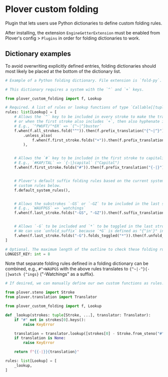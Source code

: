 # Plover custom folding
Plugin that lets users use Python dictionaries to define custom folding rules.

After installing, the extension `EngineGetterExtension` must be enabled from Plover's config > `Plugins` in order for folding dictionaries to work.


## Dictionary examples
To avoid overwriting explicitly defined entries, folding dictionaries should most likely be placed at the bottom of the dictionary list.

```py
# Example of a Python folding dictionary. File extension is `fold-py`.

# This dictionary requires a system with the `^` and `+` keys.

from plover_custom_folding import f, Lookup

# Required. A list of rules or lookup functions of type `Callable[[tuple[Stroke, ...], Translator], str]`.
rules: list[Lookup] = [
    # Allows the `^` key to be included in every stroke to make the translation a suffix (preserving case),
    # or when the first stroke also includes `+`, then also hyphenate it (preserving case).
    # E.g., `^PWUFT/^*ER` => `{^~|^}buster`
    f.when(f.all_strokes.fold("^")).then(f.prefix_translation("{^~|^}"))
        .unless_also(
            f.when(f.first_stroke.folds("+")).then(f.prefix_translation("{^~|-^}")),
        ),


    # Allows the `#` key to be included in the first stroke to capitalize a word.
    # E.g., `#KAP/TAL` => `{-|}capital` ("Capital")
    f.when(f.first_stroke.folds("#")).then(f.prefix_translation("{-|}")),


    # Plover's default suffix folding rules based on the current system. Included so they take precedence over the
    # custom rules below.
    f.default_system_rules(),


    # Allows the substrokes `-GS` or `-GZ` to be included in the last stroke to append "{^ings}".
    # E.g., `WAUFPGS` => `watchings`
    f.when(f.last_stroke.folds("-GS", "-GZ")).then(f.suffix_translation(" {^ings}")),


    # Allows `-G` to be included and `*` to be toggled in the last stroke to append "{^in'}".
    # We can use `unfold_suffix` because `*G` is defined as "{^in'}" in main.json already.
    f.when(f.last_stroke.folds("-G").folds_toggled("*")).then(f.unfold_suffix),
]

# Optional. The maximum length of the outline to check these folding rules for.
LONGEST_KEY: int = 8
```

Note that separate folding rules defined in a folding dictionary can be combined, e.g., `#^+WAUPGS` with the above rules translates to `{^~|-^}{-|}watch {^ings}` ("-Watchings" as a suffix).

```py
# If desired, we can manually define our own custom functions as rules.

from plover.steno import Stroke
from plover.translation import Translator

from plover_custom_folding import f, Lookup

def _lookup(strokes: tuple[Stroke, ...], translator: Translator):
    if "#" not in strokes[0].keys():
        raise KeyError

    translation = translator.lookup([strokes[0] - Stroke.from_steno("#")] + strokes[1:])
    if translation is None:
        raise KeyError

    return f"{{-|}}{translation}"

rules: list[Lookup] = [
    _lookup,
]
```